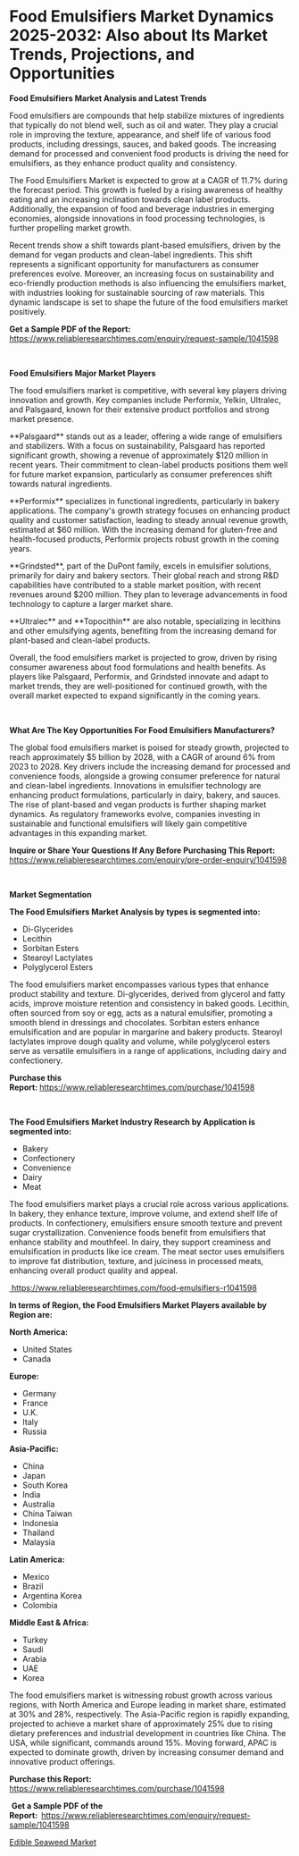 <p><h1>Food Emulsifiers Market Dynamics 2025-2032: Also about Its Market Trends, Projections, and Opportunities</h1></p><p><strong>Food Emulsifiers Market Analysis and Latest Trends</strong></p>
<p><p>Food emulsifiers are compounds that help stabilize mixtures of ingredients that typically do not blend well, such as oil and water. They play a crucial role in improving the texture, appearance, and shelf life of various food products, including dressings, sauces, and baked goods. The increasing demand for processed and convenient food products is driving the need for emulsifiers, as they enhance product quality and consistency.</p><p>The Food Emulsifiers Market is expected to grow at a CAGR of 11.7% during the forecast period. This growth is fueled by a rising awareness of healthy eating and an increasing inclination towards clean label products. Additionally, the expansion of food and beverage industries in emerging economies, alongside innovations in food processing technologies, is further propelling market growth. </p><p>Recent trends show a shift towards plant-based emulsifiers, driven by the demand for vegan products and clean-label ingredients. This shift represents a significant opportunity for manufacturers as consumer preferences evolve. Moreover, an increasing focus on sustainability and eco-friendly production methods is also influencing the emulsifiers market, with industries looking for sustainable sourcing of raw materials. This dynamic landscape is set to shape the future of the food emulsifiers market positively.</p></p>
<p><strong>Get a Sample PDF of the Report:&nbsp;</strong> <a href="https://www.reliableresearchtimes.com/enquiry/request-sample/1041598?utm_campaign=2633&utm_medium=2&utm_source=Github&utm_content=ia&utm_term=07042025&utm_id=food-emulsifiers">https://www.reliableresearchtimes.com/enquiry/request-sample/1041598</a></p>
<p>&nbsp;</p>
<p><strong>Food Emulsifiers Major Market Players</strong></p>
<p><p>The food emulsifiers market is competitive, with several key players driving innovation and growth. Key companies include Performix, Yelkin, Ultralec, and Palsgaard, known for their extensive product portfolios and strong market presence.</p><p>**Palsgaard** stands out as a leader, offering a wide range of emulsifiers and stabilizers. With a focus on sustainability, Palsgaard has reported significant growth, showing a revenue of approximately $120 million in recent years. Their commitment to clean-label products positions them well for future market expansion, particularly as consumer preferences shift towards natural ingredients.</p><p>**Performix** specializes in functional ingredients, particularly in bakery applications. The company's growth strategy focuses on enhancing product quality and customer satisfaction, leading to steady annual revenue growth, estimated at $60 million. With the increasing demand for gluten-free and health-focused products, Performix projects robust growth in the coming years.</p><p>**Grindsted**, part of the DuPont family, excels in emulsifier solutions, primarily for dairy and bakery sectors. Their global reach and strong R&D capabilities have contributed to a stable market position, with recent revenues around $200 million. They plan to leverage advancements in food technology to capture a larger market share.</p><p>**Ultralec** and **Topocithin** are also notable, specializing in lecithins and other emulsifying agents, benefiting from the increasing demand for plant-based and clean-label products. </p><p>Overall, the food emulsifiers market is projected to grow, driven by rising consumer awareness about food formulations and health benefits. As players like Palsgaard, Performix, and Grindsted innovate and adapt to market trends, they are well-positioned for continued growth, with the overall market expected to expand significantly in the coming years.</p></p>
<p>&nbsp;</p>
<p><strong>What Are The Key Opportunities For Food Emulsifiers Manufacturers?</strong></p>
<p><p>The global food emulsifiers market is poised for steady growth, projected to reach approximately $5 billion by 2028, with a CAGR of around 6% from 2023 to 2028. Key drivers include the increasing demand for processed and convenience foods, alongside a growing consumer preference for natural and clean-label ingredients. Innovations in emulsifier technology are enhancing product formulations, particularly in dairy, bakery, and sauces. The rise of plant-based and vegan products is further shaping market dynamics. As regulatory frameworks evolve, companies investing in sustainable and functional emulsifiers will likely gain competitive advantages in this expanding market.</p></p>
<p><strong>Inquire or Share Your Questions If Any Before Purchasing This Report:</strong> <a href="https://www.reliableresearchtimes.com/enquiry/pre-order-enquiry/1041598?utm_campaign=2633&utm_medium=2&utm_source=Github&utm_content=ia&utm_term=07042025&utm_id=food-emulsifiers">https://www.reliableresearchtimes.com/enquiry/pre-order-enquiry/1041598</a></p>
<p>&nbsp;</p>
<p><strong>Market Segmentation</strong></p>
<p><strong>The Food Emulsifiers Market Analysis by types is segmented into:</strong></p>
<p><ul><li>Di-Glycerides</li><li>Lecithin</li><li>Sorbitan Esters</li><li>Stearoyl Lactylates</li><li>Polyglycerol Esters</li></ul></p>
<p><p>The food emulsifiers market encompasses various types that enhance product stability and texture. Di-glycerides, derived from glycerol and fatty acids, improve moisture retention and consistency in baked goods. Lecithin, often sourced from soy or egg, acts as a natural emulsifier, promoting a smooth blend in dressings and chocolates. Sorbitan esters enhance emulsification and are popular in margarine and bakery products. Stearoyl lactylates improve dough quality and volume, while polyglycerol esters serve as versatile emulsifiers in a range of applications, including dairy and confectionery.</p></p>
<p><strong>Purchase this Report:&nbsp;</strong><a href="https://www.reliableresearchtimes.com/purchase/1041598?utm_campaign=2633&utm_medium=2&utm_source=Github&utm_content=ia&utm_term=07042025&utm_id=food-emulsifiers">https://www.reliableresearchtimes.com/purchase/1041598</a></p>
<p>&nbsp;</p>
<p><strong>The Food Emulsifiers Market Industry Research by Application is segmented into:</strong></p>
<p><ul><li>Bakery</li><li>Confectionery</li><li>Convenience</li><li>Dairy</li><li>Meat</li></ul></p>
<p><p>The food emulsifiers market plays a crucial role across various applications. In bakery, they enhance texture, improve volume, and extend shelf life of products. In confectionery, emulsifiers ensure smooth texture and prevent sugar crystallization. Convenience foods benefit from emulsifiers that enhance stability and mouthfeel. In dairy, they support creaminess and emulsification in products like ice cream. The meat sector uses emulsifiers to improve fat distribution, texture, and juiciness in processed meats, enhancing overall product quality and appeal.</p></p>
<p><a href="https://www.reliableresearchtimes.com/food-emulsifiers-r1041598?utm_campaign=2633&utm_medium=2&utm_source=Github&utm_content=ia&utm_term=07042025&utm_id=food-emulsifiers">&nbsp;https://www.reliableresearchtimes.com/food-emulsifiers-r1041598</a></p>
<p><strong>In terms of Region, the Food Emulsifiers Market Players available by Region are:</strong></p>
<p>
    <p> <strong> North America: </strong>
        <ul>
            <li>United States</li>
            <li>Canada</li>
        </ul>
        </p> 
    <p> <strong> Europe: </strong>
        <ul>
            <li>Germany</li>
            <li>France</li>
            <li>U.K.</li>
            <li>Italy</li>
            <li>Russia</li>
        </ul>
        </p> 
    <p> <strong> Asia-Pacific: </strong>
        <ul>
            <li>China</li>
            <li>Japan</li>
            <li>South Korea</li>
            <li>India</li>
            <li>Australia</li>
            <li>China Taiwan</li>
            <li>Indonesia</li>
            <li>Thailand</li>
            <li>Malaysia</li>
        </ul>
        </p> 
    <p> <strong> Latin America: </strong>
        <ul>
            <li>Mexico</li>
            <li>Brazil</li>
            <li>Argentina Korea</li>
            <li>Colombia</li>
        </ul>
        </p> 
    <p> <strong> Middle East & Africa: </strong>
        <ul>
            <li>Turkey</li>
            <li>Saudi</li>
            <li>Arabia</li>
            <li>UAE</li>
            <li>Korea</li>
        </ul>
    </p>
    </p>
<p><p>The food emulsifiers market is witnessing robust growth across various regions, with North America and Europe leading in market share, estimated at 30% and 28%, respectively. The Asia-Pacific region is rapidly expanding, projected to achieve a market share of approximately 25% due to rising dietary preferences and industrial development in countries like China. The USA, while significant, commands around 15%. Moving forward, APAC is expected to dominate growth, driven by increasing consumer demand and innovative product offerings.</p></p>
<p><strong>Purchase this Report: </strong><a href="https://www.reliableresearchtimes.com/purchase/1041598?utm_campaign=2633&utm_medium=2&utm_source=Github&utm_content=ia&utm_term=07042025&utm_id=food-emulsifiers">https://www.reliableresearchtimes.com/purchase/1041598</a></p>
<p>&nbsp;<strong>Get a Sample PDF of the Report:&nbsp;&nbsp;</strong><a href="https://www.reliableresearchtimes.com/enquiry/request-sample/1041598?utm_campaign=2633&utm_medium=2&utm_source=Github&utm_content=ia&utm_term=07042025&utm_id=food-emulsifiers">https://www.reliableresearchtimes.com/enquiry/request-sample/1041598</a></p>
<p><strong></strong></p>
<p><p><a href="https://github.com/yoshih12/Market-Research-Report-List-4/blob/main/edible-seaweed-market.md?utm_campaign=2633&utm_medium=2&utm_source=Github&utm_content=ia&utm_term=07042025&utm_id=food-emulsifiers">Edible Seaweed Market</a></p></p>